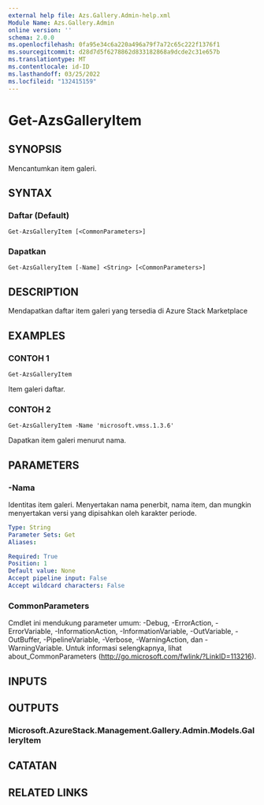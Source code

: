 ```yaml
---
external help file: Azs.Gallery.Admin-help.xml
Module Name: Azs.Gallery.Admin
online version: ''
schema: 2.0.0
ms.openlocfilehash: 0fa95e34c6a220a496a79f7a72c65c222f1376f1
ms.sourcegitcommit: d28d7d5f6278862d833182868a9dcde2c31e657b
ms.translationtype: MT
ms.contentlocale: id-ID
ms.lasthandoff: 03/25/2022
ms.locfileid: "132415159"
---
```

# Get-AzsGalleryItem

## SYNOPSIS
Mencantumkan item galeri.

## SYNTAX

### Daftar (Default)
```
Get-AzsGalleryItem [<CommonParameters>]
```

### Dapatkan
```
Get-AzsGalleryItem [-Name] <String> [<CommonParameters>]
```

## DESCRIPTION
Mendapatkan daftar item galeri yang tersedia di Azure Stack Marketplace

## EXAMPLES

### CONTOH 1
```
Get-AzsGalleryItem
```

Item galeri daftar.

### CONTOH 2
```
Get-AzsGalleryItem -Name 'microsoft.vmss.1.3.6'
```

Dapatkan item galeri menurut nama.

## PARAMETERS

### -Nama
Identitas item galeri.
Menyertakan nama penerbit, nama item, dan mungkin menyertakan versi yang dipisahkan oleh karakter periode.

```yaml
Type: String
Parameter Sets: Get
Aliases:

Required: True
Position: 1
Default value: None
Accept pipeline input: False
Accept wildcard characters: False
```

### CommonParameters
Cmdlet ini mendukung parameter umum: -Debug, -ErrorAction, -ErrorVariable, -InformationAction, -InformationVariable, -OutVariable, -OutBuffer, -PipelineVariable, -Verbose, -WarningAction, dan -WarningVariable. Untuk informasi selengkapnya, lihat about_CommonParameters (http://go.microsoft.com/fwlink/?LinkID=113216).

## INPUTS

## OUTPUTS

### Microsoft.AzureStack.Management.Gallery.Admin.Models.GalleryItem

## CATATAN

## RELATED LINKS
